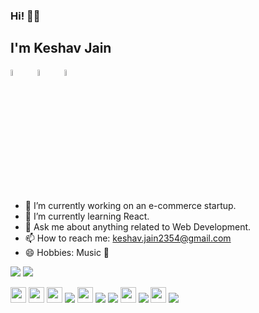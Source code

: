 ### Hi! 👋🏻

## I'm Keshav Jain

[<img src="https://i.pinimg.com/originals/64/4a/bc/644abc432477e5ff0a92cd6ba8e6d2eb.png" width="5%"/>](https://keshavjain235.web.app)&emsp;
[<img src="https://cdn4.iconfinder.com/data/icons/social-messaging-ui-color-shapes-2-free/128/social-linkedin-circle-512.png" width="5%"/>](https://www.linkedin.com/in/keshavjain235)&emsp;
[<img src="https://upload.wikimedia.org/wikipedia/commons/4/40/HackerRank_Icon-1000px.png" width="5%"/>](https://www.hackerrank.com/keshavjain235)

- 🔭 I’m currently working on an e-commerce startup.
- 🌱 I’m currently learning React.
- 💬 Ask me about anything related to Web Development.
- 📫 How to reach me: keshav.jain2354@gmail.com
- 😄 Hobbies: Music 🎵

<img src="https://github-readme-stats.vercel.app/api?username=keshavjain235&count_private=true&show_icons=true&hide_border=true" />
<img src="https://github-readme-stats.vercel.app/api/top-langs/?username=keshavjain235&exclude_repo=HealthCare-ML,Flight-Fare-Predictor,HackNITP3.0" />

<p>
  <img src="https://img.shields.io/badge/java-11B48A.svg?&style=for-the-badge&logo=java&logoColor=white" height="25"/>
  <img src="https://img.shields.io/badge/javascript-6400AA.svg?&style=for-the-badge&logo=javascript&logoColor=white" height="25"/>
  <img src="https://img.shields.io/badge/react-4479A1.svg?&style=for-the-badge&logo=react&logoColor=white" height="25"/>
  <img src="https://img.shields.io/badge/css3%20-%231572B6.svg?&style=for-the-badge&logo=css3&logoColor=white"/>
  <img src="https://img.shields.io/badge/Bootstrap-563D7C.svg?&style=for-the-badge&logo=bootstrap&logoColor=white" height="25"/>
  <img src="https://img.shields.io/badge/c%20-%2300599C.svg?&style=for-the-badge&logo=c&logoColor=white"/>
  <img src="https://img.shields.io/badge/jquery%20-%230769AD.svg?&style=for-the-badge&logo=jquery&logoColor=white"/>
  <img src="https://img.shields.io/badge/HTML-E34F26.svg?&style=for-the-badge&logo=html5&logoColor=white" height="25"/>
  <img src="https://img.shields.io/badge/github%20-%23121011.svg?&style=for-the-badge&logo=github&logoColor=white"/>
  <img src="https://img.shields.io/badge/Git-F05032.svg?&style=for-the-badge&logo=git&logoColor=white" height="25"/>
  <img src="https://img.shields.io/badge/heroku%20-%23430098.svg?&style=for-the-badge&logo=heroku&logoColor=white"/>
</p>
